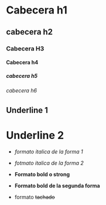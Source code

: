 # Cabecera h1
## cabecera h2
### Cabecera H3
#### Cabecera h4
##### cabecera h5
###### cabecera h6

Underline 1
--------------
Underline 2
==============

- _formato italica de la forma 1_
- *fotmato italica de la forma 2*

- **Formato bold o strong**
- __Formato bold de la segunda forma__

- formato ~~tachado~~


